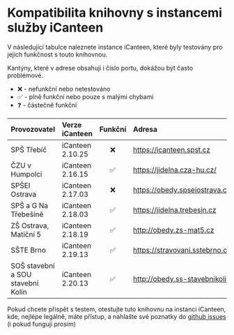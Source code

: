 # Kompatibilita knihovny s instancemi služby iCanteen

V následující tabulce naleznete instance iCanteen, které byly testovány pro jejich funkčnost s touto knihovnou.

Kantýny, které v adrese obsahují i číslo portu, dokážou být často problémové.

- ❌ - nefunkční nebo netestováno
- ✅ - plně funkční nebo pouze s malými chybami
- ❓ - částečně funkční

| Provozovatel                      | Verze iCanteen   | Funkční | Adresa                                |
| :-------------------------------- | :--------------- | :-----: | :------------------------------------ |
| SPŠ Třebíč                        | iCanteen 2.10.25 |   ❌    | <https://icanteen.spst.cz>            |
| ČZU v Humpolci                    | iCanteen 2.16.15 |   ✅    | <https://jidelna.cza-hu.cz/>          |
| SPŠEI Ostrava                     | iCanteen 2.17.03 |   ❌    | <https://obedy.spseiostrava.cz:8443/> |
| SPŠ a G Na Třebešíně              | iCanteen 2.18.03 |   ✅    | <https://jidelna.trebesin.cz>         |
| ZŠ Ostrava, Matiční 5             | iCanteen 2.18.19 |   ✅    | <http://obedy.zs-mat5.cz>             |
| SŠTE Brno                         | iCanteen 2.19.13 |   ✅    | <https://stravovani.sstebrno.cz>      |
| SOŠ stavební a SOU stavební Kolín | iCanteen 2.20.13 |   ✅    | <http://obedy.ss-stavebnikolin.cz/>   |

Pokud chcete přispět s testem, otestujte tuto knihovnu na instanci iCanteen, kde, nejlépe legálně, máte přístup, a nahlašte své poznatky do [github issues](https://github.com/Autojidelna/icanteenlib/issues/new?assignees=mattheroit&labels=kompatibilita&projects=&template=hl--en--kompatibility.md&title=Kompatibilita%3A+) (i pokud fungují prosím)
